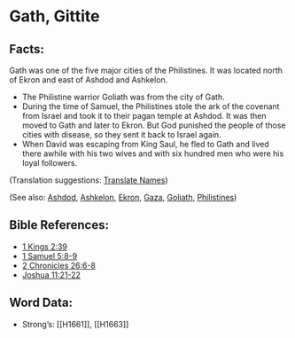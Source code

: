 # Gath, Gittite

## Facts:

Gath was one of the five major cities of the Philistines. It was located north of Ekron and east of Ashdod and Ashkelon.

* The Philistine warrior Goliath was from the city of Gath.
* During the time of Samuel, the Philistines stole the ark of the covenant from Israel and took it to their pagan temple at Ashdod. It was then moved to Gath and later to Ekron. But God punished the people of those cities with disease, so they sent it back to Israel again.
* When David was escaping from King Saul, he fled to Gath and lived there awhile with his two wives and with six hundred men who were his loyal followers.

(Translation suggestions: [Translate Names](../../translate/translate-names))

(See also: [Ashdod](../names/ashdod.md), [Ashkelon](../names/ashkelon.md), [Ekron](../names/ekron.md), [Gaza](../names/gaza.md), [Goliath](../names/goliath.md), [Philistines](../names/philistines.md))

## Bible References:

* [1 Kings 2:39](rc://en/tn/help/1ki/02/39)
* [1 Samuel 5:8-9](rc://en/tn/help/1sa/05/08)
* [2 Chronicles 26:6-8](rc://en/tn/help/2ch/26/06)
* [Joshua 11:21-22](rc://en/tn/help/jos/11/21)

## Word Data:

* Strong’s: [[H1661]], [[H1663]]
